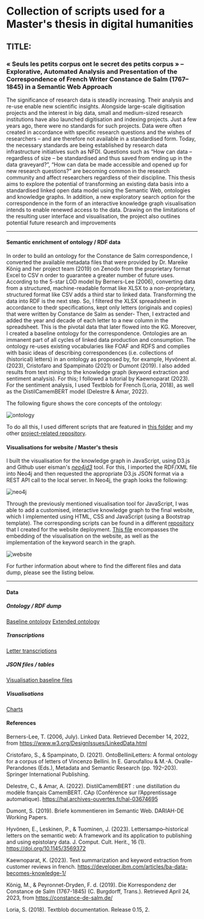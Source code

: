 # Collection of scripts used for a Master's thesis in digital humanities
## TITLE: 
### « Seuls les petits corpus ont le secret des petits corpus » – Explorative, Automated Analysis and Presentation of the Correspondence of French Writer Constance de Salm (1767–1845) in a Semantic Web Approach
The significance of research data is steadily increasing. Their analysis and re-use enable new scientific insights. Alongside large-scale digitisation projects and the interest in big data, small and medium-sized research institutions have also launched digitisation and indexing projects. Just a few years ago, there were no standards for such projects. Data were often created in accordance with specific research questions and the wishes of researchers – and are therefore not available in a standardised form. Today, the necessary standards are being established by research data infrastructure initiatives such as NFDI. Questions such as “How can data – regardless of size – be standardised and thus saved from ending up in the data graveyard?”, “How can data be made accessible and opened up for new research questions?” are becoming common in the research community and affect researchers regardless of their discipline. This thesis aims to explore the potential of transforming an existing data basis into a standardised linked open data model using the Semantic Web, ontologies and knowledge graphs. In addition, a new exploratory search option for the correspondence in the form of an interactive knowledge graph visualisation intends to enable renewed access to the data. Drawing on the limitations of the resulting user interface and visualisation, the project also outlines potential future research and improvements
____

#### Semantic enrichment of ontology / RDF data
In order to build an ontology for the Constance de Salm correspondence, I converted the available metadata files that were provided by Dr. Mareike König and her project team (2019) on Zenodo from the proprietary format Excel to CSV n order to guarantee a greater number of future uses. According to the 5-star LOD model by Berners-Lee (2006), converting data from a structured, machine-readable format like XLSX to a non-proprietary, structured format like CSV adds a third star to linked data. Transforming the data into RDF is the next step.
So, I filtered the XLSX spreadsheet in accordance to thedr specifications, kept only letters (originals and copies) that were written by Constance de Salm as sender- Then, I extracted and added the year and decade of each letter to a new column in the spreadsheet. This is the pivotal data that later flowed into the KG.
Moreover, I created a baseline ontology for the correspondence. Ontologies are an immanent part of all cycles of linked data production and consumption. The ontology re-uses existing vocabularies like FOAF and RDFS and complies with basic ideas of describing correspondences (i.e. collections of (historical) letters) in an ontology as proposed by, for example, Hyvönent al. (2023), Cristofaro and Spampinato (2021) or Dumont (2019).
I also added results from text mining to the knowledge graph (keyword extraction and sentiment analysis). For this; I followed a tutorial by Kaewnoparat (2023). For the sentiment analysis, I used Textblob for French (Loria, 2018), as well as the DistilCamemBERT model (Delestre & Amar, 2022).

The following figure shows the core concepts of the ontology:

![ontology](https://github.com/sarahondraszek/ma_thesis_cds_ondraszek_2023/assets/69308007/7d1cd1fc-2845-40b0-97b2-1e1bdf1075ce)

To do all this, I used different scripts that are featured in [this folder](src/) and my other [project-related repository](https://github.com/sarahondraszek/stage_IHA_cds/tree/main/code).

#### Visualisations for website / Master's thesis 

I built the visualisation for the knowledge graph in JavaScript, using D3.js and Github user eisman's [<em>neo4jd3</em>](https://github.com/eisman/neo4jd3) tool. For this, I imported the RDF/XML file into Neo4j and then requested the appropriate D3.js JSON format via a REST API call to the local server. In Neo4j, the graph looks the following:

![neo4j](https://github.com/sarahondraszek/ma_thesis_cds_ondraszek_2023/assets/69308007/c604ff32-9f99-42a7-aa72-bbf30716e956)

Through the previously mentioned visualisation tool for JavaScript, I was able to add a customised, interactive knowledge graph to the final website, which I implemented using HTML, CSS and JavaScript (using a Bootstrap template). The corresponding scripts can be found in a different [repository](https://github.com/wissen-vernetzen/wissen-vernetzen.github.io) that I created for the website deployment. [This file](https://github.com/wissen-vernetzen/wissen-vernetzen.github.io/blob/master/index.html) encompasses the embedding of the visualisation on the website, as well as the implementation of the keyword search in the graph.

![website](https://github.com/sarahondraszek/ma_thesis_cds_ondraszek_2023/assets/69308007/638d6a2a-4b6b-4502-b895-6e5fc6916270)

For further information about where to find the different files and data dump, please see the listing below. 

____

#### Data

##### Ontology / RDF dump
[Baseline ontology](data/ontology_baseline/)
[Extended ontology](data/ontology_extended/)
##### Transcriptions
[Letter transcriptions](data/transcriptions/)
##### JSON files / tables 
[Visualisation baseline files](data/visualisation_bases/)
##### Visualisations
[Charts](https://github.com/wissen-vernetzen/wissen-vernetzen.github.io/blob/master/index.html)


#### References

Berners-Lee, T. (2006, July). Linked Data. Retrieved December 14, 2022, from https://www.w3.org/DesignIssues/LinkedData.html </br>

Cristofaro, S., & Spampinato, D. (2021). OntoBelliniLetters: A formal ontology for a corpus of letters of Vincenzo Bellini. In E. Garoufallou & M.-A. Ovalle- Perandones (Eds.), Metadata and Semantic Research (pp. 192–203). Springer International Publishing. </br>

Delestre, C., & Amar, A. (2022). DistilCamemBERT : une distillation du modèle français CamemBERT. CAp (Conférence sur l’Apprentissage automatique). https://hal.archives-ouvertes.fr/hal-03674695 </br>

Dumont, S. (2019). Briefe kommentieren im Semantic Web. DARIAH-DE Working Papers. </br>

Hyvönen, E., Leskinen, P., & Tuominen, J. (2023). Lettersampo–historical letters on the semantic web: A framework and its application to publishing and using epistolary data. J. Comput. Cult. Herit., 16 (1). https://doi.org/10.1145/3569372 </br>

Kaewnoparat, K. (2023). Text summarization and keyword extraction from customer reviews in french. https://developer.ibm.com/articles/ba-data-becomes-knowledge-1/ </br>

König, M., & Peyronnet-Dryden, F. d. (2019). Die Korrespondenz der Constance de Salm (1767-1845) (C. Burgdorff, Trans.). Retrieved April 24, 2023, from https://constance-de-salm.de/ </br>

Loria, S. (2018). Textblob documentation. Release 0.15, 2. </br>
